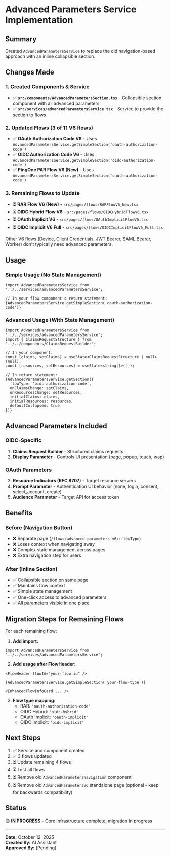 # Advanced Parameters Service Implementation

## Summary
Created `AdvancedParametersService` to replace the old navigation-based approach with an inline collapsible section.

## Changes Made

### 1. Created Components & Service
- ✅ **`src/components/AdvancedParametersSection.tsx`** - Collapsible section component with all advanced parameters
- ✅ **`src/services/advancedParametersService.tsx`** - Service to provide the section to flows

### 2. Updated Flows (3 of 11 V6 flows)
- ✅ **OAuth Authorization Code V6** - Uses `AdvancedParametersService.getSimpleSection('oauth-authorization-code')`
- ✅ **OIDC Authorization Code V6** - Uses `AdvancedParametersService.getSimpleSection('oidc-authorization-code')`
- ✅ **PingOne PAR Flow V6 (New)** - Uses `AdvancedParametersService.getSimpleSection('oauth-authorization-code')`

### 3. Remaining Flows to Update
- ⏳ **RAR Flow V6 (New)** - `src/pages/flows/RARFlowV6_New.tsx`
- ⏳ **OIDC Hybrid Flow V6** - `src/pages/flows/OIDCHybridFlowV6.tsx`
- ⏳ **OAuth Implicit V6** - `src/pages/flows/OAuthImplicitFlowV6.tsx`
- ⏳ **OIDC Implicit V6 Full** - `src/pages/flows/OIDCImplicitFlowV6_Full.tsx`

Other V6 flows (Device, Client Credentials, JWT Bearer, SAML Bearer, Worker) don't typically need advanced parameters.

## Usage

### Simple Usage (No State Management)
```tsx
import AdvancedParametersService from '../../services/advancedParametersService';

// In your flow component's return statement:
{AdvancedParametersService.getSimpleSection('oauth-authorization-code')}
```

### Advanced Usage (With State Management)
```tsx
import AdvancedParametersService from '../../services/advancedParametersService';
import { ClaimsRequestStructure } from '../../components/ClaimsRequestBuilder';

// In your component:
const [claims, setClaims] = useState<ClaimsRequestStructure | null>(null);
const [resources, setResources] = useState<string[]>([]);

// In return statement:
{AdvancedParametersService.getSection({
  flowType: 'oidc-authorization-code',
  onClaimsChange: setClaims,
  onResourcesChange: setResources,
  initialClaims: claims,
  initialResources: resources,
  defaultCollapsed: true
})}
```

## Advanced Parameters Included

### OIDC-Specific
1. **Claims Request Builder** - Structured claims requests
2. **Display Parameter** - Controls UI presentation (page, popup, touch, wap)

### OAuth Parameters  
3. **Resource Indicators (RFC 8707)** - Target resource servers
4. **Prompt Parameter** - Authentication UI behavior (none, login, consent, select_account, create)
5. **Audience Parameter** - Target API for access token

## Benefits

### Before (Navigation Button)
- ❌ Separate page (`/flows/advanced-parameters-v6/:flowType`)
- ❌ Loses context when navigating away
- ❌ Complex state management across pages
- ❌ Extra navigation step for users

### After (Inline Section)
- ✅ Collapsible section on same page
- ✅ Maintains flow context
- ✅ Simple state management
- ✅ One-click access to advanced parameters
- ✅ All parameters visible in one place

## Migration Steps for Remaining Flows

For each remaining flow:

1. **Add import:**
```tsx
import AdvancedParametersService from '../../services/advancedParametersService';
```

2. **Add usage after FlowHeader:**
```tsx
<FlowHeader flowId="your-flow-id" />

{AdvancedParametersService.getSimpleSection('your-flow-type')}

<EnhancedFlowInfoCard ... />
```

3. **Flow type mapping:**
   - RAR: `'oauth-authorization-code'`
   - OIDC Hybrid: `'oidc-hybrid'`
   - OAuth Implicit: `'oauth-implicit'`
   - OIDC Implicit: `'oidc-implicit'`

## Next Steps

1. ✅ Service and component created
2. ✅ 3 flows updated
3. ⏳ Update remaining 4 flows
4. ⏳ Test all flows
5. ⏳ Remove old `AdvancedParametersNavigation` component
6. ⏳ Remove old `AdvancedParametersV6` standalone page (optional - keep for backwards compatibility)

## Status
🟡 **IN PROGRESS** - Core infrastructure complete, migration in progress

---

**Date:** October 12, 2025  
**Created By:** AI Assistant  
**Approved By:** [Pending]

